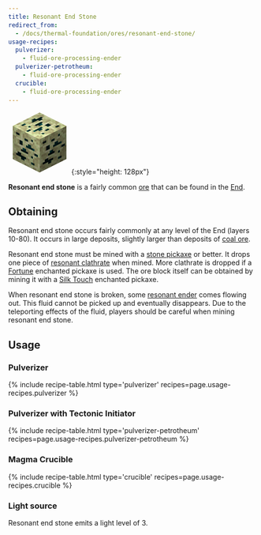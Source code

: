 ```yaml
---
title: Resonant End Stone
redirect_from:
  - /docs/thermal-foundation/ores/resonant-end-stone/
usage-recipes:
  pulverizer:
    - fluid-ore-processing-ender
  pulverizer-petrotheum:
    - fluid-ore-processing-ender
  crucible:
    - fluid-ore-processing-ender
---
```


![Resonant End Stone](/assets/images/thermal-foundation/ore-fluid-ender.png){:style="height: 128px"}


**Resonant end stone** is a fairly common
[ore](https://minecraft.gamepedia.com/Ore) that can be found in the
[End](https://minecraft.gamepedia.com/The_End).


Obtaining
---------
Resonant end stone occurs fairly commonly at any level of the End (layers
10-80). It occurs in large deposits, slightly larger than deposits of [coal
ore](https://minecraft.gamepedia.com/Coal_Ore).

Resonant end stone must be mined with a [stone
pickaxe](https://minecraft.gamepedia.com/Pickaxe) or better. It drops one piece
of [resonant
clathrate](/docs/thermal-foundation/items/materials/other/resonant-clathrate/)
when mined. More clathrate is dropped if a
[Fortune](https://minecraft.gamepedia.com/Fortune) enchanted pickaxe is used.
The ore block itself can be obtained by mining it with a [Silk
Touch](https://minecraft.gamepedia.com/Silk_Touch) enchanted pickaxe.

When resonant end stone is broken, some [resonant
ender](/docs/thermal-foundation/fluids/molten/resonant-ender/) comes flowing
out. This fluid cannot be picked up and eventually disappears. Due to the
teleporting effects of the fluid, players should be careful when mining resonant
end stone.


Usage
-----

### Pulverizer
{% include recipe-table.html type='pulverizer' recipes=page.usage-recipes.pulverizer %}

### Pulverizer with Tectonic Initiator
{% include recipe-table.html type='pulverizer-petrotheum' recipes=page.usage-recipes.pulverizer-petrotheum %}

### Magma Crucible
{% include recipe-table.html type='crucible' recipes=page.usage-recipes.crucible %}

### Light source
Resonant end stone emits a light level of 3.
